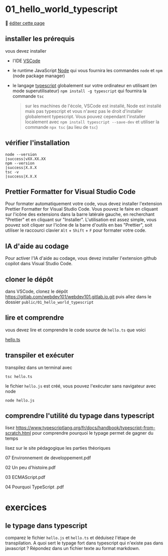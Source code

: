 # 01_hello_world_typescript

:memo: [éditer cette page](https://gitlab.com/-/ide/project/webdev101/0webdev101.gitlab.io/edit/main/-/public/01_hello_world_typescript/README.md)

## installer les prérequis

vous devez installer

- l'IDE [VSCode](https://code.visualstudio.com/download)
- le runtime JavaScript [Node](https://nodejs.org/en/download) qui vous fournira les commandes `node` et `npm` (node package manager)
- le langage [typescript](https://www.typescriptlang.org/download) globalement sur votre ordinateur en utilisant (en mode superutilisateur) `npm install -g typescript` qui fournira la commande `tsc`

  > sur les machines de l'école, VSCode est installé, Node est installé mais pas typescript et vous n'avez pas le droit d'installer globalement typescript. Vous pouvez cependant l'installer localement avec `npm install typescript --save-dev` et utiliser la commande `npx tsc` (au lieu de `tsc`)

## vérifier l'installation

```terminal
node --version
|success|vXX.XX.XX
npm --version
|success|X.X.X
tsc -v
|success|X.X.X
```

## Prettier Formatter for Visual Studio Code

Pour formater automatiquement votre code, vous devez installer l'extension Prettier Formatter for Visual Studio Code. Vous pouvez le faire en cliquant sur l'icône des extensions dans la barre latérale gauche, en recherchant "Prettier" et en cliquant sur "Installer". L'utilisation est assez simple, vous pouvez soit cliquer sur l'icône de la barre d'outils en bas "Prettier", soit utiliser le raccourci clavier `Alt` + `Shift` + `F` pour formater votre code.

## IA d'aide au codage

Pour activer l'IA d'aide au codage, vous devez installer l'extension github copilot dans Visual Studio Code.

## cloner le dépôt

dans VSCode, clonez le dépôt <https://gitlab.com/webdev101/webdev101.gitlab.io.git> puis allez dans le dossier `public/01_hello_world_typescript`

## lire et comprendre

vous devez lire et comprendre le code source de `hello.ts` que voici

[hello.ts](hello.ts ":include :type=code typescript")

## transpiler et exécuter

transpilez dans un terminal avec

```terminal
tsc hello.ts
```

le fichier `hello.js` est créé, vous pouvez l'exécuter sans navigateur avec node

```terminal
node hello.js
```

## comprendre l'utilité du typage dans typescript

lisez https://www.typescriptlang.org/fr/docs/handbook/typescript-from-scratch.html pour comprendre pourquoi le typage permet de gagner du temps

lisez sur le site pédagogique les parties théoriques

07 Environnement de developpement.pdf

02 Un peu d'histoire.pdf

03 ECMAScript.pdf

04 Pourquoi TypeScript .pdf

# exercices

## le typage dans typescript

comparez le fichier `hello.js` et `hello.ts` et déduisez l'étape de transpilation. A quoi sert le typage fort dans typescript qui n'existe pas dans javascript ? Répondez dans un fichier texte au format markdown.

